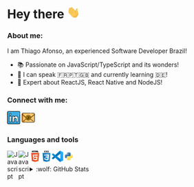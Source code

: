 # Hey there <img src="https://github.com/zTaaso/zTaaso/blob/main/assets/Hi.gif" width="30px">
### About me:
 I am Thiago Afonso, an experienced Software Developer Brazil!

- :books: Passionate on JavaScript/TypeScript and its wonders!
- 💬 I can speak 🇫🇷🇵🇹🇬🇧 and currently learning 🇩🇪!
- 🧠 Expert about ReactJS, React Native and NodeJS! 

### Connect with me:

<a href="https://www.linkedin.com/in/ztaaso" target="_blank"><img src="https://github.com/zTaaso/zTaaso/blob/main/assets/linkedin.png" alt="LinkedIn" width="30"></a>
<a href="mailto:tafonso.business@gmail.com" target="_blank"><img src="https://github.com/zTaaso/zTaaso/blob/main/assets/email.png" alt="E-mail" width="30"></a>
<br/>

### Languages and tools


<img align="left" alt="Javascript" width="26px" src="https://cdn.iconscout.com/icon/free/png-256/javascript-2752148-2284965.png"/>
<img align="left" alt="Javascript" width="26px" src="https://cdn.iconscout.com/icon/free/png-512/typescript-1174965.png"/>

<img align="left" alt="HTML5" width="26px" src="https://raw.githubusercontent.com/github/explore/80688e429a7d4ef2fca1e82350fe8e3517d3494d/topics/html/html.png"/>
<img align="left" alt="CSS3" width="26px" src="https://raw.githubusercontent.com/github/explore/80688e429a7d4ef2fca1e82350fe8e3517d3494d/topics/css/css.png"/>
<img align="left" alt="Visual Studio Code" width="26px" src="https://raw.githubusercontent.com/github/explore/80688e429a7d4ef2fca1e82350fe8e3517d3494d/topics/visual-studio-code/visual-studio-code.png" />
<img align="left" alt="Python" width="26px" src="https://raw.githubusercontent.com/github/explore/80688e429a7d4ef2fca1e82350fe8e3517d3494d/topics/python/python.png"/>


<br/>
<br/>

<details>
  <summary>:wolf: GitHub Stats</summary>

 [![Thiago's github stats](https://github-readme-stats.vercel.app/api?username=ztaaso&theme=midnight-purple&show_icons=true)](https://github.com/ztaaso/github-readme-stats)

</details>



<!--
**zTaaso/zTaaso** is a ✨ _special_ ✨ repository because its `README.md` (this file) appears on your GitHub profile.

Here are some ideas to get you started:

- 🔭 I’m currently working on ...
- 🌱 I’m currently learning ...
- 👯 I’m looking to collaborate on ...
- 🤔 I’m looking for help with ...
- 💬 Ask me about ...
- 📫 How to reach me: ...
- 😄 Pronouns: ...
- ⚡ Fun fact: ...
-->
